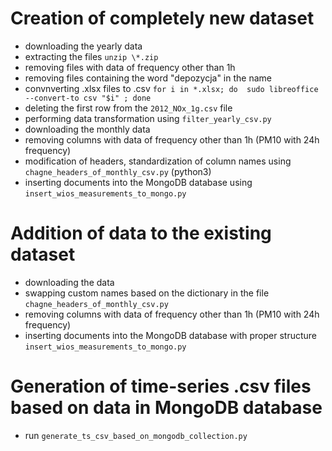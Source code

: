 # Creation of completely new dataset
* downloading the yearly data
* extracting the files ```unzip \*.zip```
* removing files with data of frequency other than 1h
* removing files containing the word "depozycja" in the name
* convnverting .xlsx files to .csv ```for i in *.xlsx; do  sudo libreoffice --convert-to csv "$i" ; done```
* deleting the first row from the ```2012_NOx_1g.csv``` file
* performing data transformation using ```filter_yearly_csv.py```
* downloading the monthly data
* removing columns with data of frequency other than 1h (PM10 with 24h frequency)
* modification of headers, standardization of column names using ```chagne_headers_of_monthly_csv.py``` (python3)
* inserting documents into the MongoDB database using ```insert_wios_measurements_to_mongo.py```

# Addition of data to the existing dataset
* downloading the data
* swapping custom names based on the dictionary in the file ```chagne_headers_of_monthly_csv.py```
* removing columns with data of frequency other than 1h (PM10 with 24h frequency)
* inserting documents into the MongoDB database with proper structure ```insert_wios_measurements_to_mongo.py```

# Generation of time-series .csv files based on data in MongoDB database
* run ```generate_ts_csv_based_on_mongodb_collection.py```
